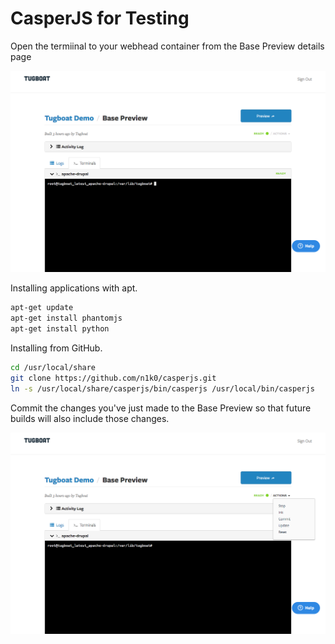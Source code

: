 # CasperJS for Testing

Open the termiinal to your webhead container from the Base Preview details page

![Webhead Terminal](_images/base-terminal.png)

Installing applications with apt.

```sh
apt-get update
apt-get install phantomjs
apt-get install python
```

Installing from GitHub.

```sh
cd /usr/local/share
git clone https://github.com/n1k0/casperjs.git
ln -s /usr/local/share/casperjs/bin/casperjs /usr/local/bin/casperjs
```

Commit the changes you've just made to the Base Preview so that future builds
will also include those changes.

![Action Menu](_images/base-actions.png)
